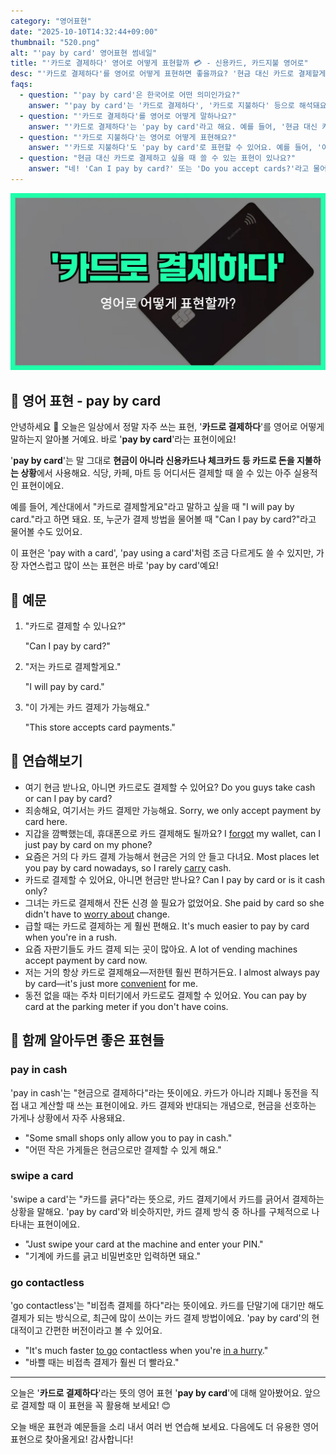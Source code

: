 ```yaml
---
category: "영어표현"
date: "2025-10-10T14:32:44+09:00"
thumbnail: "520.png"
alt: "'pay by card' 영어표현 썸네일"
title: "'카드로 결제하다' 영어로 어떻게 표현할까 💳 - 신용카드, 카드지불 영어로"
desc: "'카드로 결제하다'를 영어로 어떻게 표현하면 좋을까요? '현금 대신 카드로 결제할게요.', '여기서는 카드로만 결제할 수 있어요.' 등을 영어로 표현하는 법을 배워봅시다. 다양한 예문을 통해서 연습하고 본인의 표현으로 만들어 보세요."
faqs: 
  - question: "'pay by card'은 한국어로 어떤 의미인가요?"
    answer: "'pay by card'는 '카드로 결제하다', '카드로 지불하다' 등으로 해석돼요. 현금 대신 신용카드나 체크카드로 돈을 내는 상황에서 써요."
  - question: "'카드로 결제하다'를 영어로 어떻게 말하나요?"
    answer: "'카드로 결제하다'는 'pay by card'라고 해요. 예를 들어, '현금 대신 카드로 결제할게요.'는 'I'll pay by card instead of cash.'라고 말해요."
  - question: "'카드로 지불하다'는 영어로 어떻게 표현해요?"
    answer: "'카드로 지불하다'도 'pay by card'로 표현할 수 있어요. 예를 들어, '여기서는 카드로만 지불할 수 있어요.'는 'You can only pay by card here.'라고 해요."
  - question: "현금 대신 카드로 결제하고 싶을 때 쓸 수 있는 표현이 있나요?"
    answer: "네! 'Can I pay by card?' 또는 'Do you accept cards?'라고 물어보면 자연스러워요."
---
```


!['pay by card' 영어표현](./520.png)

## 🌟 영어 표현 - pay by card

안녕하세요 👋 오늘은 일상에서 정말 자주 쓰는 표현, '**카드로 결제하다**'를 영어로 어떻게 말하는지 알아볼 거예요. 바로 '**pay by card**'라는 표현이에요!

'**pay by card**'는 말 그대로 **현금이 아니라 신용카드나 체크카드 등 카드로 돈을 지불하는 상황**에서 사용해요. 식당, 카페, 마트 등 어디서든 결제할 때 쓸 수 있는 아주 실용적인 표현이에요.

예를 들어, 계산대에서 "카드로 결제할게요"라고 말하고 싶을 때 "I will pay by card."라고 하면 돼요. 또, 누군가 결제 방법을 물어볼 때 "Can I pay by card?"라고 물어볼 수도 있어요.

이 표현은 'pay with a card', 'pay using a card'처럼 조금 다르게도 쓸 수 있지만, 가장 자연스럽고 많이 쓰는 표현은 바로 'pay by card'예요!

## 📖 예문

1. "카드로 결제할 수 있나요?"

   "Can I pay by card?"

2. "저는 카드로 결제할게요."

   "I will pay by card."

3. "이 가게는 카드 결제가 가능해요."

   "This store accepts card payments."



## 💬 연습해보기

<ul data-interactive-list>

  <li data-interactive-item>
    <span data-toggler>여기 현금 받나요, 아니면 카드로도 결제할 수 있어요?</span>
    <span data-answer>Do you guys take cash or can I pay by card?</span>
  </li>

  <li data-interactive-item>
    <span data-toggler>죄송해요, 여기서는 카드 결제만 가능해요.</span>
    <span data-answer>Sorry, we only accept payment by card here.</span>
  </li>

  <li data-interactive-item>
    <span data-toggler>지갑을 깜빡했는데, 휴대폰으로 카드 결제해도 될까요?</span>
    <span data-answer>I <a href="/blog/in-english/023.forget/">forgot</a> my wallet, can I just pay by card on my phone?</span>
  </li>

  <li data-interactive-item>
    <span data-toggler>요즘은 거의 다 카드 결제 가능해서 현금은 거의 안 들고 다녀요.</span>
    <span data-answer>Most places let you pay by card nowadays, so I rarely <a href="/blog/in-english/464.carry/">carry</a> cash.</span>
  </li>

  <li data-interactive-item>
    <span data-toggler>카드로 결제할 수 있어요, 아니면 현금만 받나요?</span>
    <span data-answer>Can I pay by card or is it cash only?</span>
  </li>

  <li data-interactive-item>
    <span data-toggler>그녀는 카드로 결제해서 잔돈 신경 쓸 필요가 없었어요.</span>
    <span data-answer>She paid by card so she didn't have to <a href="/blog/in-english/209.worry-about/">worry about</a> change.</span>
  </li>

  <li data-interactive-item>
    <span data-toggler>급할 때는 카드로 결제하는 게 훨씬 편해요.</span>
    <span data-answer>It's much easier to pay by card when you're in a rush.</span>
  </li>

  <li data-interactive-item>
    <span data-toggler>요즘 자판기들도 카드 결제 되는 곳이 많아요.</span>
    <span data-answer>A lot of vending machines accept payment by card now.</span>
  </li>

  <li data-interactive-item>
    <span data-toggler>저는 거의 항상 카드로 결제해요—저한텐 훨씬 편하거든요.</span>
    <span data-answer>I almost always pay by card—it's just more <a href="/blog/in-english/323.convenient/">convenient</a> for me.</span>
  </li>

  <li data-interactive-item>
    <span data-toggler>동전 없을 때는 주차 미터기에서 카드로도 결제할 수 있어요.</span>
    <span data-answer>You can pay by card at the parking meter if you don't have coins.</span>
  </li>

</ul>

## 🤝 함께 알아두면 좋은 표현들

### pay in cash

'pay in cash'는 "현금으로 결제하다"라는 뜻이에요. 카드가 아니라 지폐나 동전을 직접 내고 계산할 때 쓰는 표현이에요. 카드 결제와 반대되는 개념으로, 현금을 선호하는 가게나 상황에서 자주 사용돼요.

- "Some small shops only allow you to pay in cash."
- "어떤 작은 가게들은 현금으로만 결제할 수 있게 해요."

### swipe a card

'swipe a card'는 "카드를 긁다"라는 뜻으로, 카드 결제기에서 카드를 긁어서 결제하는 상황을 말해요. 'pay by card'와 비슷하지만, 카드 결제 방식 중 하나를 구체적으로 나타내는 표현이에요.

- "Just swipe your card at the machine and enter your PIN."
- "기계에 카드를 긁고 비밀번호만 입력하면 돼요."

### go contactless

'go contactless'는 "비접촉 결제를 하다"라는 뜻이에요. 카드를 단말기에 대기만 해도 결제가 되는 방식으로, 최근에 많이 쓰이는 카드 결제 방법이에요. 'pay by card'의 현대적이고 간편한 버전이라고 볼 수 있어요.

- "It's much faster [to go](/blog/in-english/450.to-go/) contactless when you're [in a hurry](/blog/in-english/174.in-a-hurry/)."
- "바쁠 때는 비접촉 결제가 훨씬 더 빨라요."

---

오늘은 '**카드로 결제하다**'라는 뜻의 영어 표현 '**pay by card**'에 대해 알아봤어요. 앞으로 결제할 때 이 표현을 꼭 활용해 보세요! 😊

오늘 배운 표현과 예문들을 소리 내서 여러 번 연습해 보세요. 다음에도 더 유용한 영어 표현으로 찾아올게요! 감사합니다!


